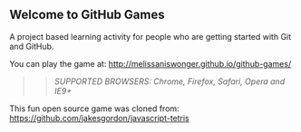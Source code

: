 ## Welcome to GitHub Games

A project based learning activity for people who are getting started with Git and GitHub.

You can play the game at: http://melissaniswonger.github.io/github-games/

>> _*SUPPORTED BROWSERS*: Chrome, Firefox, Safari, Opera and IE9+_

This fun open source game was cloned from: https://github.com/jakesgordon/javascript-tetris
